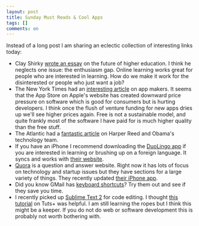 ```yaml
---
layout: post
title: Sunday Must Reads & Cool Apps
tags: []
comments: on
---
```

Instead of a long post I am sharing an eclectic collection of interesting links today:
<ul>
	<li>Clay Shirky <a href="http://www.shirky.com/weblog/2012/11/napster-udacity-and-the-academy/">wrote an essay</a> on the future of higher education. I think he neglects one issue: the enthusiasm gap. Online learning works great for people who are interested in learning. How do we make it work for the disinterested or people who just want a job?</li>
	<li>The New York Times had an <a href="http://www.nytimes.com/2012/11/18/business/as-boom-lures-app-creators-tough-part-is-making-a-living.html?hpw">interesting article</a> on app makers. It seems that the App Store on Apple's website has created downward price pressure on software which is good for consumers but is hurting developers. I think once the flush of venture funding for new apps dries up we'll see higher prices again. Free is not a sustainable model, and quite frankly most of the software I have paid for is much higher quality than the free stuff.</li>
	<li>The Atlantic had a <a href="http://www.theatlantic.com/technology/archive/2012/11/when-the-nerds-go-marching-in/265325/">fantastic article</a> on Harper Reed and Obama's technology team.</li>
	<li>If you have an iPhone I recommend downloading the <a href="https://itunes.apple.com/us/app/duolingo-learn-spanish-french/id570060128?mt=8">DuoLingo app</a> if you are interested in learning or brushing up on a foreign language. It syncs and works with <a href="http://duolingo.com">their website</a>.</li>
	<li><a href="http://www.quora.com/">Quora</a> is a question and answer website. Right now it has lots of focus on technology and startup issues but they have sections for a large variety of things. They recently updated <a href="https://itunes.apple.com/us/app/quora/id456034437?mt=8">their iPhone app</a>.</li>
	<li>Did you know GMail has <a href="http://support.google.com/mail/bin/answer.py?hl=en&amp;answer=6594">keyboard shortcuts</a>? Try them out and see if they save you time.</li>
	<li>I recently picked up <a href="http://www.sublimetext.com/2">Sublime Text 2</a> for code editing. I thought <a href="https://tutsplus.com/course/improve-workflow-in-sublime-text-2/">this tutorial</a> on Tuts+ was helpful. I am still learning the ropes but I think this might be a keeper. If you do not do web or software development this is probably not worth bothering with.</li>
</ul>
